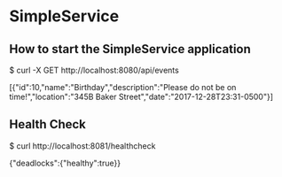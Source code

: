 # SimpleService

How to start the SimpleService application
------------------------------------------

$ curl -X GET http://localhost:8080/api/events

[{"id":10,"name":"Birthday","description":"Please do not be on time!","location":"345B Baker Street","date":"2017-12-28T23:31-0500"}]

Health Check
---

$ curl http://localhost:8081/healthcheck

{"deadlocks":{"healthy":true}}